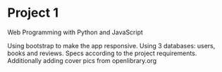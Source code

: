 # Project 1

Web Programming with Python and JavaScript

Using bootstrap to make the app responsive.
Using 3 databases: users, books and reviews.
Specs according to the project requirements.
Additionally adding cover pics from openlibrary.org
